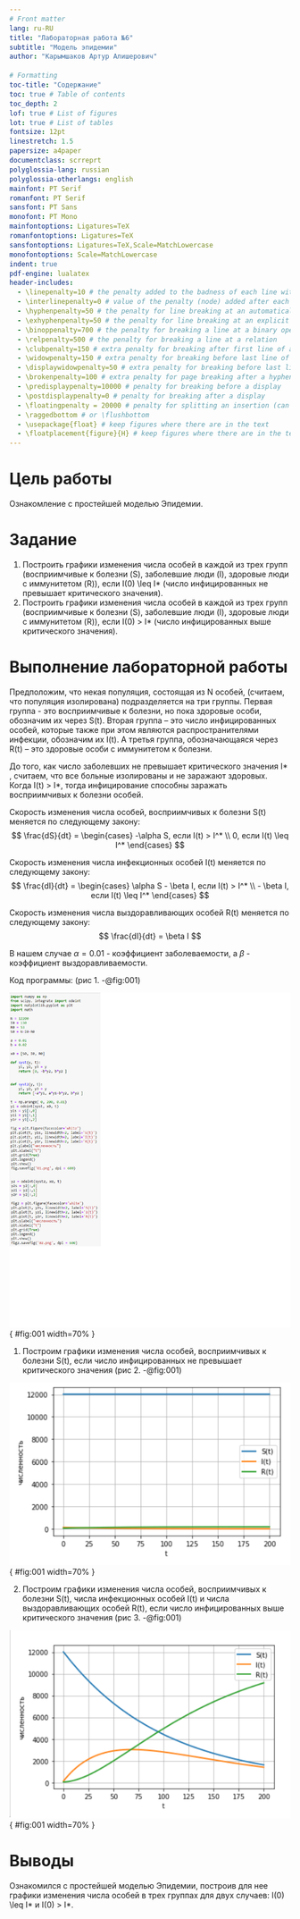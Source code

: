 ```yaml
---
# Front matter
lang: ru-RU
title: "Лабораторная работа №6"
subtitle: "Модель эпидемии"
author: "Карымшаков Артур Алишерович"

# Formatting
toc-title: "Содержание"
toc: true # Table of contents
toc_depth: 2
lof: true # List of figures
lot: true # List of tables
fontsize: 12pt
linestretch: 1.5
papersize: a4paper
documentclass: scrreprt
polyglossia-lang: russian
polyglossia-otherlangs: english
mainfont: PT Serif
romanfont: PT Serif
sansfont: PT Sans
monofont: PT Mono
mainfontoptions: Ligatures=TeX
romanfontoptions: Ligatures=TeX
sansfontoptions: Ligatures=TeX,Scale=MatchLowercase
monofontoptions: Scale=MatchLowercase
indent: true
pdf-engine: lualatex
header-includes:
  - \linepenalty=10 # the penalty added to the badness of each line within a paragraph (no associated penalty node) Increasing the value makes tex try to have fewer lines in the paragraph.
  - \interlinepenalty=0 # value of the penalty (node) added after each line of a paragraph.
  - \hyphenpenalty=50 # the penalty for line breaking at an automatically inserted hyphen
  - \exhyphenpenalty=50 # the penalty for line breaking at an explicit hyphen
  - \binoppenalty=700 # the penalty for breaking a line at a binary operator
  - \relpenalty=500 # the penalty for breaking a line at a relation
  - \clubpenalty=150 # extra penalty for breaking after first line of a paragraph
  - \widowpenalty=150 # extra penalty for breaking before last line of a paragraph
  - \displaywidowpenalty=50 # extra penalty for breaking before last line before a display math
  - \brokenpenalty=100 # extra penalty for page breaking after a hyphenated line
  - \predisplaypenalty=10000 # penalty for breaking before a display
  - \postdisplaypenalty=0 # penalty for breaking after a display
  - \floatingpenalty = 20000 # penalty for splitting an insertion (can only be split footnote in standard LaTeX)
  - \raggedbottom # or \flushbottom
  - \usepackage{float} # keep figures where there are in the text
  - \floatplacement{figure}{H} # keep figures where there are in the text
---
```


# Цель работы

Ознакомление с простейшей моделью Эпидемии. 

# Задание

1. Построить графики изменения числа особей в каждой из трех групп (восприимчивые к болезни (S), заболевшие люди (I), здоровые люди с иммунитетом (R)), если I(0) \leq I* (число инфицированных не превышает критического значения).
2. Построить графики изменения числа особей в каждой из трех групп (восприимчивые к болезни (S), заболевшие люди (I), здоровые люди с иммунитетом (R)), если I(0) > I* (число инфицированных выше критического значения).

# Выполнение лабораторной работы
  

Предположим, что некая популяция, состоящая из N особей, (считаем, что популяция изолирована) подразделяется на три группы. Первая группа - это восприимчивые к болезни, но пока здоровые особи, обозначим их через S(t). Вторая группа – это число
инфицированных особей, которые также при этом являются распространителями инфекции, обозначим их I(t). А третья группа, обозначающаяся через R(t) – это здоровые особи с иммунитетом к болезни.

До того, как число заболевших не превышает критического значения I* , считаем, что все больные изолированы и не заражают здоровых. Когда I(t) > I*, тогда инфицирование способны заражать восприимчивых к болезни особей.

Cкорость изменения числа особей, восприимчивых к болезни S(t) меняется по следующему закону:
$$ \frac{dS}{dt} = \begin{cases} -\alpha S, если I(t) > I^* \\ 0, если I(t) \leq I^* \end{cases} $$

Скорость изменения числа инфекционных особей I(t) меняется по следующему закону:
$$ \frac{dI}{dt} = \begin{cases} \alpha S - \beta I, если I(t) > I^* \\ - \beta I, если I(t) \leq I^* \end{cases} $$

Скорость изменения числа выздоравливающих особей R(t) меняется по следующему закону:
$$ \frac{dI}{dt} = \beta I $$

В нашем случае $\alpha=0.01$ - коэффициент заболеваемости, а $\beta$ - коэффициент выздоравливаемости.

Код программы: (рис 1. -@fig:001)  

![Код программы для решения задачи](image/1.png){ #fig:001 width=70% }

1. Построим графики изменения числа особей, восприимчивых к болезни S(t), если число инфицированных не превышает критического значения (рис 2. -@fig:001)  

![График изменения S(t), I(t) и R(t), если I(0) \leq I*](image/2.png){ #fig:001 width=70% }

2. Построим графики изменения числа особей, восприимчивых к болезни S(t), числа инфекционных особей I(t) и числа выздоравливающих особей R(t), если число инфицированных выше критического значения (рис 3. -@fig:001)  

![График изменения S(t), I(t) и R(t), если I(0) > I*](image/3.png){ #fig:001 width=70% } 

# Выводы

Ознакомился с простейшей моделью Эпидемии, построив для нее графики изменения числа особей в трех группах для двух случаев: I(0) \leq I* и I(0) > I*.
